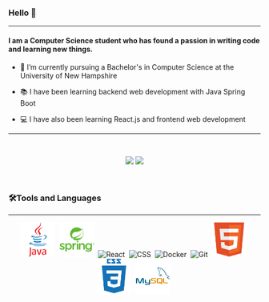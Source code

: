 ### Hello 👋
---

#### I am a Computer Science student who has found a passion in writing code and learning new things. 

- 🔭 I’m currently pursuing a Bachelor's in Computer Science at the University of New Hampshire

- :books: I have been learning backend web development with Java Spring Boot

- :computer: I have also been learning React.js and frontend web development

---

<br>

<p align="center">
 <img src="https://github-readme-stats.vercel.app/api?username=Jackson-Wozniak&show_icons=true&count_private=true&theme=codeSTACKr&hide_rank=true" />
 <img src="https://github-readme-stats.vercel.app/api/top-langs/?username=Jackson-Wozniak&layout=compact&langs_count=10&theme=codeSTACKr" />
</p>

<br>

### :hammer_and_wrench:Tools and Languages
---

<p align="center">
<img src="https://github.com/devicons/devicon/blob/master/icons/java/java-original-wordmark.svg" title="Java" alt="Java" width="70" height="70"/>&nbsp;
<img src="https://github.com/devicons/devicon/blob/master/icons/spring/spring-original-wordmark.svg" title="Spring" alt="Spring" width="70" height="70"/>&nbsp;
<img src="https://cdn.jsdelivr.net/gh/devicons/devicon/icons/react/react-original-wordmark.svg" title="React" alt="React" width="70" height="70"/>&nbsp; 
<img src="https://cdn.jsdelivr.net/gh/devicons/devicon/icons/javascript/javascript-original.svg"  title="Javascript" alt="CSS" width="70" height="70"/>&nbsp;
<img src="https://cdn.jsdelivr.net/gh/devicons/devicon/icons/docker/docker-plain-wordmark.svg" title="Docker" alt="Docker" width="70" height="70"/>&nbsp;
<img src="https://cdn.jsdelivr.net/gh/devicons/devicon/icons/git/git-plain-wordmark.svg" title="Git" alt="Git" width="70" height="70"/>&nbsp; 
<img src="https://github.com/devicons/devicon/blob/master/icons/html5/html5-original.svg" title="HTML5" alt="HTML" width="70" height="70"/>&nbsp;
<img src="https://github.com/devicons/devicon/blob/master/icons/css3/css3-plain-wordmark.svg"  title="CSS3" alt="CSS" width="70" height="70"/>&nbsp;
<img src="https://github.com/devicons/devicon/blob/master/icons/mysql/mysql-original-wordmark.svg" title="MySQL"  alt="MySQL" width="70" height="70"/>&nbsp;
</p>

